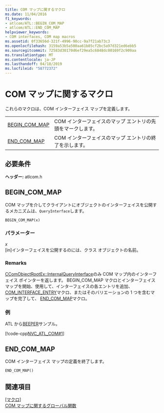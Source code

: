 ```yaml
---
title: COM マップに関するマクロ
ms.date: 11/04/2016
f1_keywords:
- atlcom/ATL::BEGIN_COM_MAP
- atlcom/ATL::END_COM_MAP
helpviewer_keywords:
- COM interfaces, COM map macros
ms.assetid: 0f33656d-321f-4996-90cc-9a7f21ab73c3
ms.openlocfilehash: 3159a53b5a500aa61b85cf2bc5a97d321ed6ebb5
ms.sourcegitcommit: 72583d30170d6ef29ea5c6848dc00169f2c909aa
ms.translationtype: MT
ms.contentlocale: ja-JP
ms.lasthandoff: 04/18/2019
ms.locfileid: "58772372"
---
```

# <a name="com-map-macros"></a>COM マップに関するマクロ

これらのマクロは、COM インターフェイス マップを定義します。

|||
|-|-|
|[BEGIN_COM_MAP](#begin_com_map)|COM インターフェイスのマップ エントリの先頭をマークします。|
|[END_COM_MAP](#end_com_map)|COM インターフェイスのマップ エントリの終了を示します。|

## <a name="requirements"></a>必要条件

**ヘッダー:** atlcom.h

##  <a name="begin_com_map"></a>  BEGIN_COM_MAP

COM マップを介してクライアントにオブジェクトのインターフェイスを公開するメカニズムは、`QueryInterface`します。

```
BEGIN_COM_MAP(x)
```

### <a name="parameters"></a>パラメーター

*x*<br/>
[in]インターフェイスを公開するのには、クラス オブジェクトの名前。

### <a name="remarks"></a>Remarks

[CComObjectRootEx::InternalQueryInterface](ccomobjectrootex-class.md#internalqueryinterface)のみ COM マップ内のインターフェイス ポインターを返します。 BEGIN_COM_MAP マクロとインターフェイス マップを開始、使用して、インターフェイスの各エントリを追加、 [COM_INTERFACE_ENTRY](com-interface-entry-macros.md#com_interface_entry)マクロ、またはそのバリエーションの 1 つを含むマップを完了して、 [END_COM_MAP](#end_com_map)マクロ。

### <a name="example"></a>例

ATL から[BEEPER](../../overview/visual-cpp-samples.md)サンプル。

[!code-cpp[NVC_ATL_COM#1](../../atl/codesnippet/cpp/com-map-macros_1.h)]

##  <a name="end_com_map"></a>  END_COM_MAP

COM インターフェイス マップの定義を終了します。

```
END_COM_MAP()
```

## <a name="see-also"></a>関連項目

[[マクロ]](../../atl/reference/atl-macros.md)<br/>
[COM マップに関するグローバル関数](../../atl/reference/com-map-global-functions.md)

